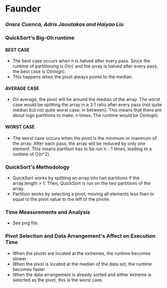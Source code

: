 # Faunder
### _Grace Cuenca, Adris Jaoutakas and Haiyao Liu_

### QuickSort's Big-Oh runtime

#### BEST CASE
* The best case occurs when n is halved after every pass. Since the runtime of partitioning is O(n) and the array is halved after every pass, the best case is O(nlogn).
* This happens when the pivot always points to the median.

#### AVERAGE CASE
* On average, the pivot will be around the median of the array. The worst case would be splitting the array in a 3:1 ratio after every pass (not quite median but not quite worst case; in between). This means that there are about logn partitions to make, n times. The runtime would be O(nlogn).

#### WORST CASE
* The worst case occurs when the pivot is the minimum or maximum of the array.  After each pass, the array will be reduced by only one element. This means partition has to be run n - 1 times, leading to a runtime of O(n^2).

### QuickSort's Methodology
* QuickSort works by splitting an array into two partitions if the array.length > 1. Then, QuickSort is run on the two partitions of the array.
* Partition works by selecting a pivot, moving all elements less than or equal to the pivot value to the left of the pivote.

### Time Measurements and Analysis
* See png file.

### Pivot Selection and Data Arrangement's Affect on Execution Time
* When the pivots are located at the extremes, the runtime becomes slower
* When the pivot is located at the median of the data set, the runtime becomes faster
* When the data arrangement is already sorted and either extreme is selected as the pivot, this is the worst case.